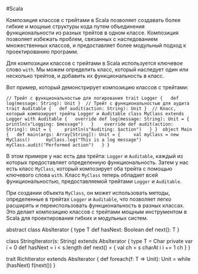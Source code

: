 #Scala 

Композиция классов с трейтами в Scala позволяет создавать более гибкие и мощные структуры кода путем объединения функциональности из разных трейтов в одном классе. Композиция позволяет избежать проблем, связанных с наследованием множественных классов, и предоставляет более модульный подход к проектированию программ.

Для композиции классов с трейтами в Scala используется ключевое слово `with`. Мы можем определить класс, который наследует один или несколько трейтов, и добавить их функциональность в класс.

Вот пример, который демонстрирует композицию классов с трейтами:


`// Трейт с функциональностью для логирования trait Logger {   def log(message: String): Unit }  // Трейт с функциональностью для аудита trait Auditable {   def audit(action: String): Unit }  // Класс, который композирует трейты Logger и Auditable class MyClass extends Logger with Auditable {   override def log(message: String): Unit = {     println(s"Logging: $message")   }    override def audit(action: String): Unit = {     println(s"Auditing: $action")   } }  object Main {   def main(args: Array[String]): Unit = {     val myClass = new MyClass()      myClass.log("This is a log message")     myClass.audit("Performed action")   } }`

В этом примере у нас есть два трейта: `Logger` и `Auditable`, каждый из которых предоставляет определенную функциональность. Затем у нас есть класс `MyClass`, который композирует оба трейта с помощью ключевого слова `with`. Класс `MyClass` теперь обладает всей функциональностью, предоставляемой трейтами `Logger` и `Auditable`.

При создании объекта `MyClass`, он может использовать методы, определенные в трейтах `Logger` и `Auditable`, что позволяет легко расширять и переиспользовать функциональность в разных классах. Это делает композицию классов с трейтами мощным инструментом в Scala для проектирования гибких и модульных систем.


abstract class AbsIterator { type T def hasNext: Boolean def next(): T }

class StringIterator(s: String) extends AbsIterator { type T = Char private var i = 0 def hasNext = i < s.length def next() = { val ch = s charAt i i += 1 ch } }

trait RichIterator extends AbsIterator { def foreach(f: T => Unit): Unit = while (hasNext) f(next()) }